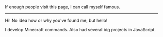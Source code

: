 If enough people visit this page, I can call myself famous.

---

Hi! No idea how or why you've found me, but hello!

I develop Minecraft commands. Also had several big projects in JavaScript.
